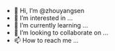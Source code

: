 - 👋 Hi, I’m @zhouyangsen
- 👀 I’m interested in ...
- 🌱 I’m currently learning ...
- 💞️ I’m looking to collaborate on ...
- 📫 How to reach me ...

<!---
zhouyangsen/zhouyangsen is a ✨ special ✨ repository because its `README.md` (this file) appears on your GitHub profile.
You can click the Preview link to take a look at your changes.
--->
